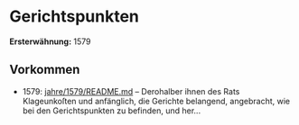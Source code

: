 # Gerichtspunkten

**Ersterwähnung:** 1579

## Vorkommen
- 1579: [jahre/1579/README.md](../jahre/1579/README.md) – Derohalber
ihnen des Rats Klageunkoſten und anfänglich, die Gerichte
belangend, angebracht, wie bei den Gerichtspunkten zu
befinden, und her...
